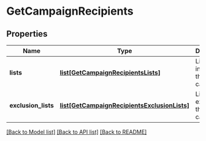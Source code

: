 # GetCampaignRecipients

## Properties
Name | Type | Description | Notes
------------ | ------------- | ------------- | -------------
**lists** | [**list[GetCampaignRecipientsLists]**](GetCampaignRecipientsLists.md) | Lists included in the campaign | 
**exclusion_lists** | [**list[GetCampaignRecipientsExclusionLists]**](GetCampaignRecipientsExclusionLists.md) | Lists excluded of the campaign | 

[[Back to Model list]](../README.md#documentation-for-models) [[Back to API list]](../README.md#documentation-for-api-endpoints) [[Back to README]](../README.md)


